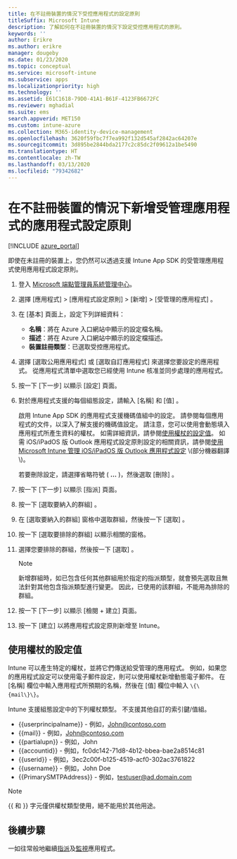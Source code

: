 ```yaml
---
title: 在不註冊裝置的情況下受控應用程式的設定原則
titleSuffix: Microsoft Intune
description: 了解如何在不註冊裝置的情況下設定受控應用程式的原則。
keywords: ''
author: Erikre
ms.author: erikre
manager: dougeby
ms.date: 01/23/2020
ms.topic: conceptual
ms.service: microsoft-intune
ms.subservice: apps
ms.localizationpriority: high
ms.technology: ''
ms.assetid: E61C1618-79D0-41A1-B61F-4123FB6672FC
ms.reviewer: mghadial
ms.suite: ems
search.appverid: MET150
ms.custom: intune-azure
ms.collection: M365-identity-device-management
ms.openlocfilehash: 3620f59fbc7f7ea992f132d545af2842ac64207e
ms.sourcegitcommit: 3d895be2844bda2177c2c85dc2f09612a1be5490
ms.translationtype: HT
ms.contentlocale: zh-TW
ms.lasthandoff: 03/13/2020
ms.locfileid: "79342682"
---
```

# <a name="add-app-configuration-policies-for-managed-apps-without-device-enrollment"></a>在不註冊裝置的情況下新增受管理應用程式的應用程式設定原則

[!INCLUDE [azure_portal](../includes/azure_portal.md)]

即使在未註冊的裝置上，您仍然可以透過支援 Intune App SDK 的受管理應用程式使用應用程式設定原則。 

1. 登入 [Microsoft 端點管理員系統管理中心](https://go.microsoft.com/fwlink/?linkid=2109431)。
2. 選擇 [應用程式]   > [應用程式設定原則]   > [新增]   > [受管理的應用程式]  。
3. 在 [基本]  頁面上，設定下列詳細資料：
    - **名稱**：將在 Azure 入口網站中顯示的設定檔名稱。
    - **描述**：將在 Azure 入口網站中顯示的設定檔描述。
    - **裝置註冊類型**：已選取受控應用程式。
4. 選擇 [選取公用應用程式]  或 [選取自訂應用程式]  來選擇您要設定的應用程式。 從應用程式清單中選取您已經使用 Intune 核准並同步處理的應用程式。
5. 按一下 [下一步]  以顯示 [設定]  頁面。
6. 對於應用程式支援的每個組態設定，請輸入 [名稱]  和 [值]  。 

   啟用 Intune App SDK 的應用程式支援機碼值組中的設定。 請參閱每個應用程式的文件，以深入了解支援的機碼值設定。 請注意，您可以使用會動態填入應用程式所產生資料的權杖。 如需詳細資訊，請參閱[使用權杖的設定值](app-configuration-policies-managed-app.md#configuration-values-for-using-tokens)。 如需 iOS/iPadOS 版 Outlook 應用程式設定原則設定的相關資訊，請參閱[使用 Microsoft Intune 管理 iOS/iPadOS 版 Outlook 應用程式設定](https://technet.microsoft.com/library/mt813789(v=exchg.150).aspx) \(部分機器翻譯\)。

    若要刪除設定，請選擇省略符號 ( **...** )，然後選取 [刪除]  。  

7. 按一下 [下一步]  以顯示 [指派]  頁面。
8. 按一下 [選取要納入的群組]  。
9. 在 [選取要納入的群組]  窗格中選取群組，然後按一下 [選取]  。
10. 按一下 [選取要排除的群組]  以顯示相關的窗格。
11. 選擇您要排除的群組，然後按一下 [選取]  。

    >[!NOTE]
    >新增群組時，如已包含任何其他群組用於指定的指派類型，就會預先選取且無法針對其他包含指派類型進行變更。 因此，已使用的該群組，不能用為排除的群組。

12. 按一下 [下一步]  以顯示 [檢閱 + 建立]  頁面。
13. 按一下 [建立]  以將應用程式設定原則新增至 Intune。

## <a name="configuration-values-for-using-tokens"></a>使用權杖的設定值

Intune 可以產生特定的權杖，並將它們傳送給受管理的應用程式。 例如，如果您的應用程式設定可以使用電子郵件設定，則可以使用權杖新增動態電子郵件。 在 [名稱]  欄位中輸入應用程式所預期的名稱，然後在 [值]  欄位中輸入 `\{\{mail\}\}`。

Intune 支援組態設定中的下列權杖類型。 不支援其他自訂的索引鍵/值組。

- \{\{userprincipalname\}\} - 例如，John@contoso.com
- \{\{mail\}\} - 例如，John@contoso.com
- \{\{partialupn\}\} - 例如，John
- \{\{accountid\}\} - 例如，fc0dc142-71d8-4b12-bbea-bae2a8514c81
- \{\{userid\}\} - 例如，3ec2c00f-b125-4519-acf0-302ac3761822
- \{\{username\}\} - 例如，John Doe
- \{\{PrimarySMTPAddress\}\} - 例如，testuser@ad.domain.com

> [!Note]  
> \{\{ 和 \}\} 字元僅供權杖類型使用，絕不能用於其他用途。

## <a name="next-steps"></a>後續步驟

一如往常般地繼續[指派](apps-deploy.md)及[監視](apps-monitor.md)應用程式。

